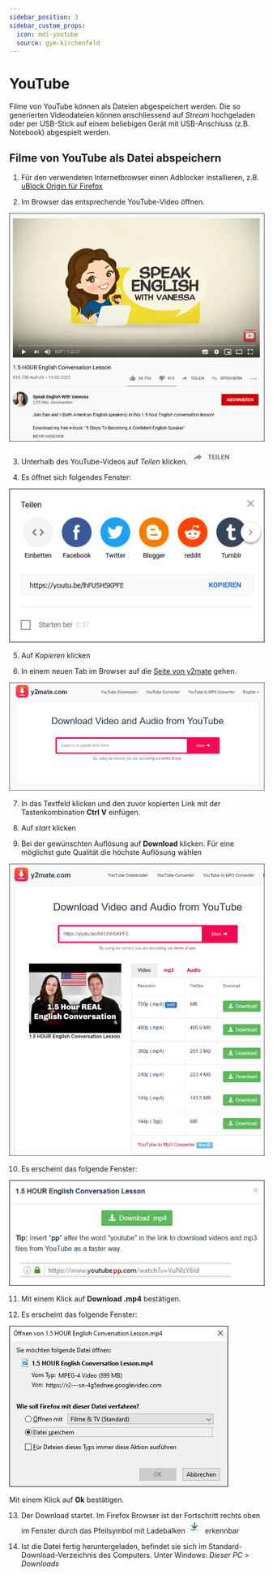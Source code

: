 ```yaml
---
sidebar_position: 3
sidebar_custom_props:
  icon: mdi-youtube
  source: gym-kirchenfeld
---
```


# YouTube



Filme von YouTube können als Dateien abgespeichert werden. Die so generierten Videodateien können anschliessend auf _Stream_ hochgeladen oder per USB-Stick auf einem beliebigen Gerät mit USB-Anschluss (z.B. Notebook) abgespielt werden.

## Filme von YouTube als Datei abspeichern

1. Für den verwendeten Internetbrowser einen Adblocker installieren, z.B. [uBlock Origin für Firefox](https://ict.mygymer.ch/byod/windows/firefox/#ad-blocker-installieren)

2. Im Browser das entsprechende YouTube-Video öffnen.

![](./images/youtube-01.png)

3. Unterhalb des YouTube-Videos auf _Teilen_ klicken.
![](./images/youtube-02.png)

4. Es öffnet sich folgendes Fenster:

![](./images/youtube-03.png)

5. Auf _Kopieren_ klicken

6. In einem neuen Tab im Browser auf die [Seite von y2mate](https://www.y2mate.com/) gehen.

![](./images/youtube-04.png)

7. In das Textfeld klicken und den zuvor kopierten Link mit der Tastenkombination __Ctrl__ __V__ einfügen.

8. Auf _start_ klicken

9. Bei der gewünschten Auflösung auf __Download__ klicken. Für eine möglichst gute Qualität die höchste Auflösung wählen

![](./images/youtube-05.png)

10. Es erscheint das folgende Fenster:

![](./images/youtube-06.png)

11. Mit einem Klick auf __Download .mp4__ bestätigen.

12. Es erscheint das folgende Fenster:

![](./images/youtube-07.png)

Mit einem Klick auf __Ok__ bestätigen.

13. Der Download startet. Im Firefox Browser ist der Fortschritt rechts oben im Fenster durch das Pfeilsymbol mit Ladebalken ![](./images/youtube-08.png) erkennbar

14. Ist die Datei fertig heruntergeladen, befindet sie sich im Standard-Download-Verzeichnis des Computers. Unter Windows: _Dieser PC_ > _Downloads_
